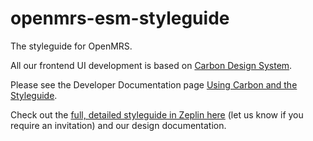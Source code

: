# openmrs-esm-styleguide

The styleguide for OpenMRS.

All our frontend UI development is based on [Carbon Design System](https://www.carbondesignsystem.com/). 

Please see the Developer Documentation page [Using Carbon and the Styleguide](https://openmrs.github.io/openmrs-esm-core/#/main/carbon).

Check out the [full, detailed styleguide in Zeplin here](https://app.zeplin.io/styleguide/60d5ecb9efdcd81256117e7d/components) (let us know if you require an invitation) and our design documentation. 
